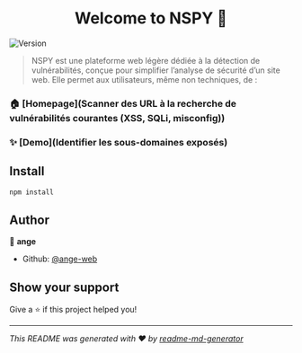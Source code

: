 <h1 align="center">Welcome to NSPY 👋</h1>
<p>
  <img alt="Version" src="https://img.shields.io/badge/version-1-blue.svg?cacheSeconds=2592000" />
</p>

> NSPY est une plateforme web légère dédiée à la détection de vulnérabilités, conçue pour simplifier l’analyse de sécurité d’un site web. Elle permet aux utilisateurs, même non techniques, de :

### 🏠 [Homepage](Scanner des URL à la recherche de vulnérabilités courantes (XSS, SQLi, misconfig))

### ✨ [Demo](Identifier les sous-domaines exposés)

## Install

```sh
npm install
```

## Author

👤 **ange**

* Github: [@ange-web](https://github.com/ange-web)

## Show your support

Give a ⭐️ if this project helped you!

***
_This README was generated with ❤️ by [readme-md-generator](https://github.com/kefranabg/readme-md-generator)_